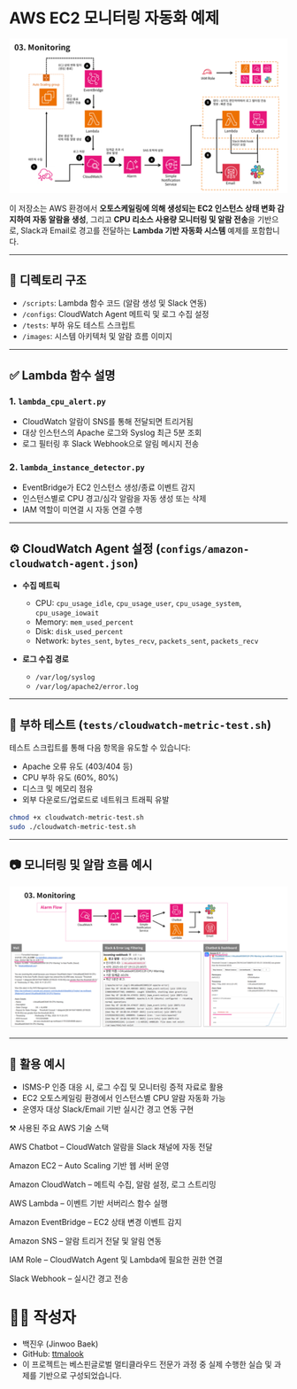 # AWS EC2 모니터링 자동화 예제

![모니터링 흐름도](images/monitoring_flow.png)

이 저장소는 AWS 환경에서 **오토스케일링에 의해 생성되는 EC2 인스턴스 상태 변화 감지하여 자동 알람을 생성**, 
그리고 **CPU 리소스 사용량 모니터링 및 알람 전송**을 기반으로, 
Slack과 Email로 경고를 전달하는 **Lambda 기반 자동화 시스템** 예제를 포함합니다.

---

## 📁 디렉토리 구조

- `/scripts`: Lambda 함수 코드 (알람 생성 및 Slack 연동)
- `/configs`: CloudWatch Agent 메트릭 및 로그 수집 설정
- `/tests`: 부하 유도 테스트 스크립트
- `/images`: 시스템 아키텍처 및 알람 흐름 이미지

---

## ✅ Lambda 함수 설명

### 1. `lambda_cpu_alert.py`
- CloudWatch 알람이 SNS를 통해 전달되면 트리거됨
- 대상 인스턴스의 Apache 로그와 Syslog 최근 5분 조회
- 로그 필터링 후 Slack Webhook으로 알림 메시지 전송

### 2. `lambda_instance_detector.py`
- EventBridge가 EC2 인스턴스 생성/종료 이벤트 감지
- 인스턴스별로 CPU 경고/심각 알람을 자동 생성 또는 삭제
- IAM 역할이 미연결 시 자동 연결 수행

---

## ⚙️ CloudWatch Agent 설정 (`configs/amazon-cloudwatch-agent.json`)

- **수집 메트릭**
  - CPU: `cpu_usage_idle`, `cpu_usage_user`, `cpu_usage_system`, `cpu_usage_iowait`
  - Memory: `mem_used_percent`
  - Disk: `disk_used_percent`
  - Network: `bytes_sent`, `bytes_recv`, `packets_sent`, `packets_recv`

- **로그 수집 경로**
  - `/var/log/syslog`
  - `/var/log/apache2/error.log`

---

## 🧪 부하 테스트 (`tests/cloudwatch-metric-test.sh`)

테스트 스크립트를 통해 다음 항목을 유도할 수 있습니다:

- Apache 오류 유도 (403/404 등)
- CPU 부하 유도 (60%, 80%)
- 디스크 및 메모리 점유
- 외부 다운로드/업로드로 네트워크 트래픽 유발

```bash
chmod +x cloudwatch-metric-test.sh
sudo ./cloudwatch-metric-test.sh
```

---

## 📷 모니터링 및 알람 흐름 예시

![알람 흐름과 Slack 알림 예시](images/alarm_flow_example.png)

---

## 📎 활용 예시

- ISMS-P 인증 대응 시, 로그 수집 및 모니터링 증적 자료로 활용
- EC2 오토스케일링 환경에서 인스턴스별 CPU 알람 자동화 가능
- 운영자 대상 Slack/Email 기반 실시간 경고 연동 구현

⚒ 사용된 주요 AWS 기술 스택

AWS Chatbot – CloudWatch 알람을 Slack 채널에 자동 전달

Amazon EC2 – Auto Scaling 기반 웹 서버 운영

Amazon CloudWatch – 메트릭 수집, 알람 설정, 로그 스트리밍

AWS Lambda – 이벤트 기반 서버리스 함수 실행

Amazon EventBridge – EC2 상태 변경 이벤트 감지

Amazon SNS – 알람 트리거 전달 및 알림 연동

IAM Role – CloudWatch Agent 및 Lambda에 필요한 권한 연결

Slack Webhook – 실시간 경고 전송

# 🙋‍♂️ 작성자

- 백진우 (Jinwoo Baek)
- GitHub: [ttmalook](https://github.com/ttmalook)
- 이 프로젝트는 베스핀글로벌 멀티클라우드 전문가 과정 중 실제 수행한 실습 및 과제를 기반으로 구성되었습니다.
